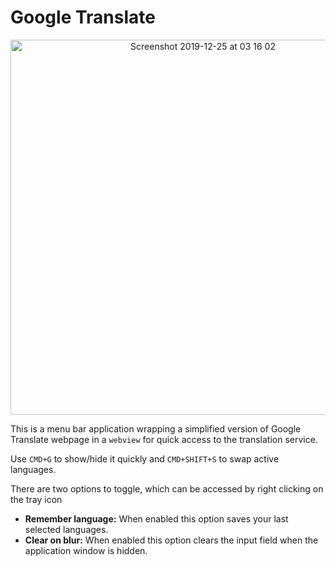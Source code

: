 # Google Translate

<p align="center">
<img width="600" alt="Screenshot 2019-12-25 at 03 16 02" src="https://user-images.githubusercontent.com/22943912/71427090-01de9a80-26c5-11ea-8cef-0cf6ebc8a8d3.png">
</p>

This is a menu bar application wrapping a simplified version of Google Translate webpage in a `webview` for quick access to the translation service.

Use `CMD+G` to show/hide it quickly and `CMD+SHIFT+S` to swap active languages.

There are two options to toggle, which can be accessed by right clicking on the tray icon

- __Remember language:__ When enabled this option saves your last selected languages.
- __Clear on blur:__ When enabled this option clears the input field when the application window is hidden.
